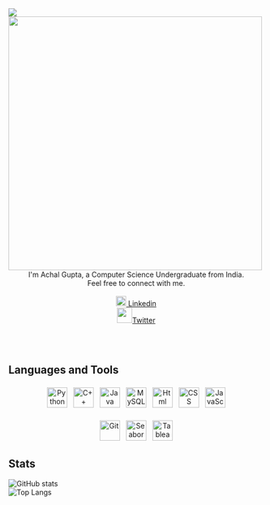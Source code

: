 <img src="https://github.com/hailASG/hailASG/blob/main/Images/Behold.png">

<img src="https://github.com/hailASG/hailASG/blob/main/Images/hello-there-general-kenobi.gif" align="left" width="500px"/>
<br clear="right"/>

<p align="center">
    I'm Achal Gupta, a Computer Science Undergraduate from India.
    <br> 
    Feel free to connect with me.
    <br><br>
    <img src="https://github.com/hailASG/hailASG/blob/main/Images/Linkedin.png" height="20px" width="20px"><a href="https://www.linkedin.com/in/achal-gupta-648ba7200/"> Linkedin</a><br>
    <img src="https://github.com/hailASG/hailASG/blob/main/Images/twitter.png" height="30px" width="30px"><a href="https://twitter.com/gupta_achal02/">Twitter</a><br>
</p>
<br><br>

 
## Languages and Tools
<p align="center">
    <img src="https://github.com/hailASG/hailASG/blob/main/Images/Python.png" alt="Python" height="40" style="vertical-align:top; margin:4px">
    <img src="https://github.com/hailASG/hailASG/blob/main/Images/C++.png" alt="C++" height="40" style="vertical-align:top; margin:4px">
    <img src="https://github.com/hailASG/hailASG/blob/main/Images/Java.png" alt="Java" height="40" style="vertical-align:top; margin:4px">
    <img src="https://github.com/hailASG/hailASG/blob/main/Images/MySQL.png" alt="MySQL" height="40" style="vertical-align:top; margin:4px">
    <img src="https://github.com/hailASG/hailASG/blob/main/Images/html.png" alt="Html" height="40" style="vertical-align:top; margin:4px">
    <img src="https://github.com/hailASG/hailASG/blob/main/Images/css.png" alt="CSS" height="40" style="vertical-align:top; margin:4px">
    <img src="https://github.com/hailASG/hailASG/blob/main/Images/js.png" alt="JavaScript" height="40" style="vertical-align:top; margin:4px">
    <br><br>
    <img src="https://github.com/hailASG/hailASG/blob/main/Images/git.png" alt="Git" height="40" style="vertical-align:top; margin:4px">
    <img src="https://github.com/hailASG/hailASG/blob/main/Images/Seaborn.png" alt="Seaborn" height="40" style="vertical-align:top; margin:4px">
    <img src="https://github.com/hailASG/hailASG/blob/main/Images/tableau.png" alt="Tableau" height="40" style="vertical-align:top; margin:4px">
</p>

## Stats
![GitHub stats](https://github-readme-stats.vercel.app/api?username=hailASG&show_icons=true&theme=tokyonight)      
![Top Langs](https://github-readme-stats.vercel.app/api/top-langs/?username=hailASG&theme=tokyonight)
